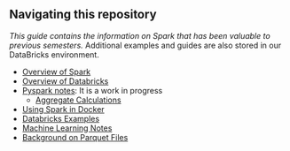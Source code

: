 ## Navigating this repository

_This guide contains the information on Spark that has been valuable to previous semesters._  Additional examples and guides are also stored in our DataBricks environment.

- [Overview of Spark](spark_overview.md)
- [Overview of Databricks](databricks/readme.md)
- [Pyspark notes](pyspark.md): It is a work in progress
    - [Aggregate Calculations](aggregate_calculations.md)
- [Using Spark in Docker](configuration_docker.md)
- [Databricks Examples](databricks/readme.md)
- [Machine Learning Notes](machine_learning/README.md)
- [Background on Parquet Files](https://github.com/hathawayj/medium-data)
